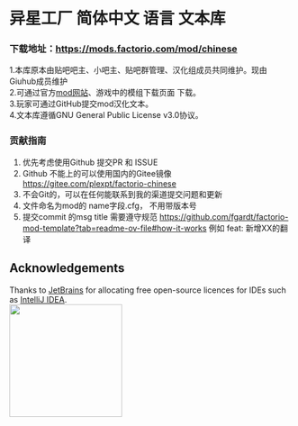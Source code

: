 
# 异星工厂 简体中文 语言 文本库<br>

### 下载地址：https://mods.factorio.com/mod/chinese

1.本库原本由贴吧吧主、小吧主、贴吧群管理、汉化组成员共同维护。现由Giuhub成员维护<br>
2.可通过官方[mod网站](https://mods.factorio.com/mod/chinese)、游戏中的模组下载页面 下载。<br>
3.玩家可通过GitHub提交mod汉化文本。<br>
4.文本库遵循GNU General Public License v3.0协议。<br>

### 贡献指南
1. 优先考虑使用Github 提交PR 和 ISSUE
2. Github 不能上的可以使用国内的Gitee镜像 https://gitee.com/plexpt/factorio-chinese
3. 不会Git的，可以在任何能联系到我的渠道提交问题和更新
4. 文件命名为mod的 name字段.cfg， 不用带版本号
5. 提交commit 的msg title 需要遵守规范 https://github.com/fgardt/factorio-mod-template?tab=readme-ov-file#how-it-works  例如 feat: 新增XX的翻译

## Acknowledgements

Thanks to [JetBrains](https://www.jetbrains.com/?from=plexpt) for allocating free open-source licences for IDEs such as [IntelliJ IDEA](https://www.jetbrains.com/idea/?from=plexpt).  
[<img src="https://resources.jetbrains.com/storage/products/company/brand/logos/jb_beam.svg" width="200"/>](https://www.jetbrains.com/?from=plexpt)
